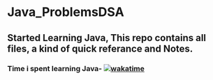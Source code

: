 # Java_ProblemsDSA
## Started Learning Java, This repo contains all files, a kind of quick referance and Notes.
### Time i spent learning Java- [![wakatime](https://wakatime.com/badge/user/62850a07-caf8-470f-86a7-660093b4f5b4/project/0e1ff455-57cd-405e-8258-e22ed0e62652.svg)](https://wakatime.com/badge/user/62850a07-caf8-470f-86a7-660093b4f5b4/project/0e1ff455-57cd-405e-8258-e22ed0e62652)
